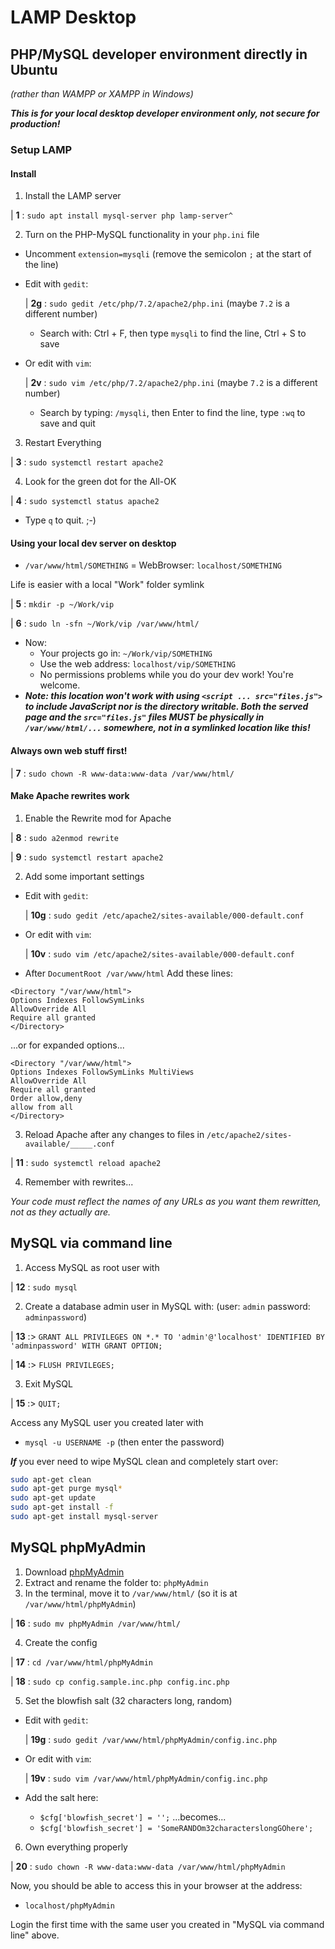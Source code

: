 # LAMP Desktop
## PHP/MySQL developer environment directly in Ubuntu
*(rather than WAMPP or XAMPP in Windows)*

***This is for your local desktop developer environment only, not secure for production!***

### Setup LAMP

#### Install

1. Install the LAMP server

| **1** : `sudo apt install mysql-server php lamp-server^`

2. Turn on the PHP-MySQL functionality in your `php.ini` file
  - Uncomment `extension=mysqli` (remove the semicolon `;` at the start of the line)
  - Edit with `gedit`:

    | **2g** : `sudo gedit /etc/php/7.2/apache2/php.ini` (maybe `7.2` is a different number)

    - Search with: Ctrl + F, then type `mysqli` to find the line, Ctrl + S to save

  - Or edit with `vim`:

    | **2v** : `sudo vim /etc/php/7.2/apache2/php.ini` (maybe `7.2` is a different number)

    - Search by typing: `/mysqli`, then Enter to find the line, type `:wq` to save and quit

3. Restart Everything

| **3** : `sudo systemctl restart apache2`

4. Look for the green dot for the All-OK

| **4** : `sudo systemctl status apache2`

  - Type `q` to quit. ;-)

#### Using your local dev server on desktop

- `/var/www/html/SOMETHING` = WebBrowser: `localhost/SOMETHING`

Life is easier with a local "Work" folder symlink

| **5** : `mkdir -p ~/Work/vip`

| **6** : `sudo ln -sfn ~/Work/vip /var/www/html/`

- Now:
  - Your projects go in: `~/Work/vip/SOMETHING`
  - Use the web address: `localhost/vip/SOMETHING`
  - No permissions problems while you do your dev work! You're welcome.
- ***Note: this location won't work with using `<script ... src="files.js">` to include JavaScript nor is the directory writable. Both the served page and the `src="files.js"` files MUST be physically in `/var/www/html/...` somewhere, not in a symlinked location like this!***

#### Always own web stuff first!

| **7** : `sudo chown -R www-data:www-data /var/www/html/`

#### Make Apache rewrites work

1. Enable the Rewrite mod for Apache

| **8** : `sudo a2enmod rewrite`

| **9** : `sudo systemctl restart apache2`

2. Add some important settings
- Edit with `gedit`:

  | **10g** : `sudo gedit /etc/apache2/sites-available/000-default.conf`

- Or edit with `vim`:

  | **10v** : `sudo vim /etc/apache2/sites-available/000-default.conf`

- After `DocumentRoot /var/www/html` Add these lines:
```
<Directory "/var/www/html">
Options Indexes FollowSymLinks
AllowOverride All
Require all granted
</Directory>
```

...or for expanded options...

```
<Directory "/var/www/html">
Options Indexes FollowSymLinks MultiViews
AllowOverride All
Require all granted
Order allow,deny
allow from all
</Directory>
```

3. Reload Apache after any changes to files in `/etc/apache2/sites-available/_____.conf`

| **11** : `sudo systemctl reload apache2`

4. Remember with rewrites...

*Your code must reflect the names of any URLs as you want them rewritten, not as they actually are.*

## MySQL via command line

1. Access MySQL as root user with

  | **12** : `sudo mysql`

2. Create a database admin user in MySQL with: (user: `admin` password: `adminpassword`)

  | **13** :>  `GRANT ALL PRIVILEGES ON *.* TO 'admin'@'localhost' IDENTIFIED BY 'adminpassword' WITH GRANT OPTION;`

  | **14** :> `FLUSH PRIVILEGES;`

3. Exit MySQL

  | **15** :> `QUIT;`

Access any MySQL user you created later with
- `mysql -u USERNAME -p` (then enter the password)

***If*** you ever need to wipe MySQL clean and completely start over:

```sh
sudo apt-get clean
sudo apt-get purge mysql*
sudo apt-get update
sudo apt-get install -f
sudo apt-get install mysql-server
```

## MySQL phpMyAdmin

1. Download [phpMyAdmin](https://www.phpmyadmin.net/downloads/)
2. Extract and rename the folder to: `phpMyAdmin`
3. In the terminal, move it to `/var/www/html/` (so it is at `/var/www/html/phpMyAdmin`)

  | **16** : `sudo mv phpMyAdmin /var/www/html/`

4. Create the config

  | **17** : `cd /var/www/html/phpMyAdmin`

  | **18** : `sudo cp config.sample.inc.php config.inc.php`

5. Set the blowfish salt (32 characters long, random)
  - Edit with `gedit`:

    | **19g** : `sudo gedit /var/www/html/phpMyAdmin/config.inc.php`

  - Or edit with `vim`:

    | **19v** : `sudo vim /var/www/html/phpMyAdmin/config.inc.php`

  - Add the salt here:
    - `$cfg['blowfish_secret'] = '';` ...becomes...
    - `$cfg['blowfish_secret'] = 'SomeRANDOm32characterslongGOhere';`

6. Own everything properly

  | **20** : `sudo chown -R www-data:www-data /var/www/html/phpMyAdmin`

Now, you should be able to access this in your browser at the address:
- `localhost/phpMyAdmin`

Login the first time with the same user you created in "MySQL via command line" above.
